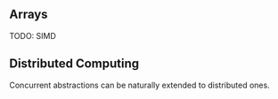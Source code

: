 
## Arrays

TODO: SIMD

## Distributed Computing

Concurrent abstractions can be naturally extended to distributed ones.
